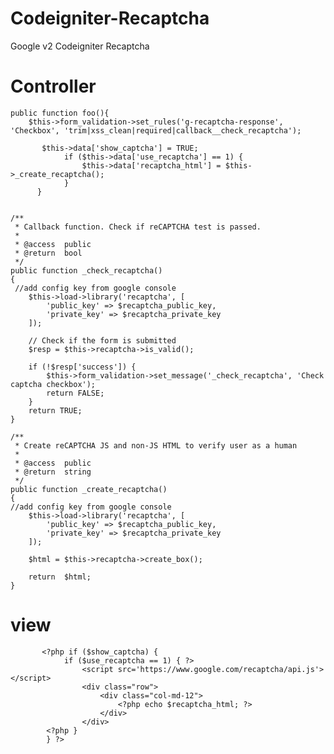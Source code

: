 # Codeigniter-Recaptcha
Google v2 Codeigniter Recaptcha

# Controller

    public function foo(){
        $this->form_validation->set_rules('g-recaptcha-response', 'Checkbox', 'trim|xss_clean|required|callback__check_recaptcha');
  
           $this->data['show_captcha'] = TRUE;
                if ($this->data['use_recaptcha'] == 1) {
                    $this->data['recaptcha_html'] = $this->_create_recaptcha();
                }
          }
     
     
    /**
     * Callback function. Check if reCAPTCHA test is passed.
     *
     * @access  public
     * @return	bool
     */
    public function _check_recaptcha()
    {
     //add config key from google console
        $this->load->library('recaptcha', [
            'public_key' => $recaptcha_public_key,
            'private_key' => $recaptcha_private_key
        ]);

        // Check if the form is submitted
        $resp = $this->recaptcha->is_valid();

        if (!$resp['success']) {
            $this->form_validation->set_message('_check_recaptcha', 'Check captcha checkbox');
            return FALSE;
        }
        return TRUE;
    }

    /**
     * Create reCAPTCHA JS and non-JS HTML to verify user as a human
     *
     * @access  public 
     * @return	string
     */
    public function _create_recaptcha()
    {
    //add config key from google console
        $this->load->library('recaptcha', [
            'public_key' => $recaptcha_public_key,
            'private_key' => $recaptcha_private_key
        ]);

        $html = $this->recaptcha->create_box();

        return  $html;
    }
                
# view
 
           <?php if ($show_captcha) {
                if ($use_recaptcha == 1) { ?>
                    <script src='https://www.google.com/recaptcha/api.js'></script>
                    <div class="row">
                        <div class="col-md-12">
                            <?php echo $recaptcha_html; ?>
                        </div>
                    </div>
            <?php }
            } ?>
 
 
